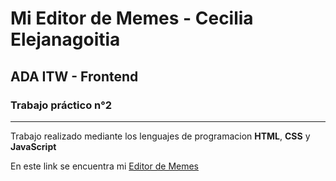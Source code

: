 # Mi Editor de Memes - Cecilia Elejanagoitia 
## ADA ITW - Frontend 
### Trabajo práctico n°2
---
Trabajo realizado mediante los lenguajes de programacion **HTML**, **CSS** y **JavaScript** 


En este link se encuentra mi [Editor de Memes](https://ceciliaelejanagoitia.github.io/editor-memes/)
